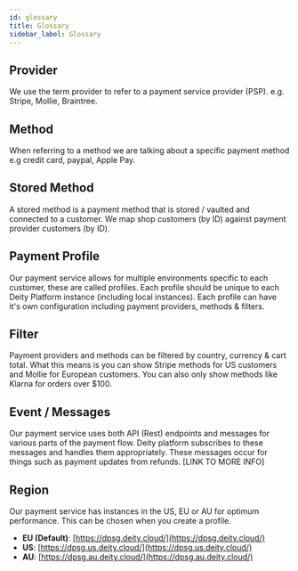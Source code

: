 ```yaml
---
id: glossary
title: Glossary
sidebar_label: Glossary
---
```


## Provider

We use the term provider to refer to a payment service provider (PSP). e.g. Stripe, Mollie, Braintree.

## Method

When referring to a method we are talking about a specific payment method e.g credit card, paypal, Apple Pay.

## Stored Method

A stored method is a payment method that is stored / vaulted and connected to a customer. We map shop customers (by ID) against payment provider customers (by ID).

## Payment Profile

Our payment service allows for multiple environments specific to each customer, these are called profiles. Each profile should be unique to each Deity Platform instance (including local instances). Each profile can have it's own configuration including payment providers, methods &amp; filters.

## Filter

Payment providers and methods can be filtered by country, currency &amp; cart total. What this means is you can show Stripe methods for US customers and Mollie for European customers. You can also only show methods like Klarna for orders over $100.

## Event / Messages

Our payment service uses both API (Rest) endpoints and messages for various parts of the payment flow. Deity platform subscribes to these messages and handles them appropriately. These messages occur for things such as payment updates from refunds. [LINK TO MORE INFO]

## Region

Our payment service has instances in the US, EU or AU for optimum performance. This can be chosen when you create a profile.

- **EU (Default)**: [https://dpsg.deity.cloud/](https://dpsg.deity.cloud/)
- **US**: [https://dpsg.us.deity.cloud/](https://dpsg.us.deity.cloud/)
- **AU**: [https://dpsg.au.deity.cloud/](https://dpsg.au.deity.cloud/)
